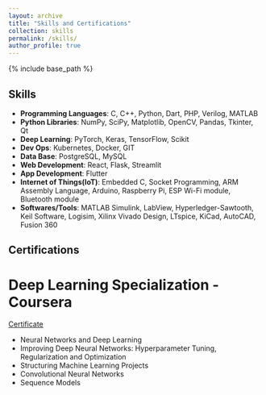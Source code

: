 ```yaml
---
layout: archive
title: "Skills and Certifications"
collection: skills
permalink: /skills/
author_profile: true
---
```


{% include base_path %}

<div >
    <h2>Skills</h2>
    <ul>
        <li><b>Programming Languages</b>:  C, C++, Python, Dart, PHP, Verilog, MATLAB</li>
        <li><b>Python Libraries</b>:  NumPy, SciPy, Matplotlib, OpenCV, Pandas, Tkinter, Qt</li>
        <li><b>Deep Learning</b>:  PyTorch, Keras, TensorFlow, Scikit</li>
        <li><b>Dev Ops</b>: Kubernetes, Docker, GIT</li>
        <li><b>Data Base</b>: PostgreSQL, MySQL</li>
        <li><b>Web Development</b>: React, Flask, Streamlit</li>
        <li><b>App Development</b>: Flutter</li>
        <li><b>Internet of Things(IoT)</b>: Embedded C, Socket Programming, ARM Assembly Language, Arduino, Raspberry Pi, ESP Wi-Fi module, Bluetooth module</li>
        <li><b>Softwares/Tools</b>: MATLAB Simulink, LabView, Hyperledger-Sawtooth, Keil Software, Logisim, Xilinx Vivado Design, LTspice, KiCad, AutoCAD, Fusion 360</li>
    </ul>
</div>


<div>
    <h2>Certifications</h2>
    <h1>Deep Learning Specialization - Coursera</h1>
    <a href="https://www.coursera.org/account/accomplishments/specialization/certificate/ZSHQWUZXUZNX">Certificate</a>
    <ul>
        <li>Neural Networks and Deep Learning</li>
        <li>Improving Deep Neural Networks: Hyperparameter Tuning, Regularization and Optimization</li>
        <li>Structuring Machine Learning Projects</li>
        <li>Convolutional Neural Networks</li>
        <li>Sequence Models</li>
    </ul>
</div>

